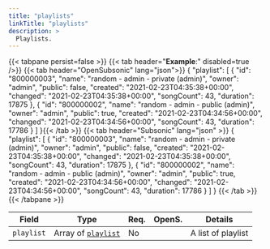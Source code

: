 ```yaml
---
title: "playlists"
linkTitle: "playlists"
description: >
  Playlists.
---
```


{{< tabpane persist=false >}}
{{< tab header="**Example**:" disabled=true />}}
{{< tab header="OpenSubsonic" lang="json">}}
{
  "playlist": [
    {
      "id": "800000003",
      "name": "random - admin - private (admin)",
      "owner": "admin",
      "public": false,
      "created": "2021-02-23T04:35:38+00:00",
      "changed": "2021-02-23T04:35:38+00:00",
      "songCount": 43,
      "duration": 17875
    },
    {
      "id": "800000002",
      "name": "random - admin - public (admin)",
      "owner": "admin",
      "public": true,
      "created": "2021-02-23T04:34:56+00:00",
      "changed": "2021-02-23T04:34:56+00:00",
      "songCount": 43,
      "duration": 17786
    }
  ]
}{{< /tab >}}
{{< tab header="Subsonic" lang="json" >}}
{
  "playlist": [
    {
      "id": "800000003",
      "name": "random - admin - private (admin)",
      "owner": "admin",
      "public": false,
      "created": "2021-02-23T04:35:38+00:00",
      "changed": "2021-02-23T04:35:38+00:00",
      "songCount": 43,
      "duration": 17875
    },
    {
      "id": "800000002",
      "name": "random - admin - public (admin)",
      "owner": "admin",
      "public": true,
      "created": "2021-02-23T04:34:56+00:00",
      "changed": "2021-02-23T04:34:56+00:00",
      "songCount": 43,
      "duration": 17786
    }
  ]
}
{{< /tab >}}
{{< /tabpane >}}

| Field |  Type | Req. | OpenS. | Details |
| --- | --- | --- | --- | --- |
| `playlist` | Array of [`playlist`](../playlist) | No |     | A list of playlist |
